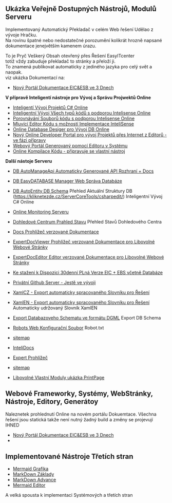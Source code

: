 ﻿

## Ukázka Veřejně Dostupných Nástrojů, Modulů Serveru    
Implementovaný Automatický Překladač v celém Web řešení Udělao z vývoje Hračku.   
Na rovinu špatné nebo nedostatečné porozumění kolikrát hrozně napsané dokumentace jenejvětším kamenem úrazu.  

To je Pryč Veškerý Obsah otevřený přes Řešení EasyITcenter   
totiž vždy zabuduje překladač to stránky a přeloží ji.    
To znamená publikovat automaticky z jediného jazyka pro celý svět a naopak.  
viz ukázka Dokumentací na:   
* [Nový Portál Dokumentace EIC&ESB ve 3 Dnech](https://kliknetezde.cz/EIC&ESBdocs/CodeDocs)   


**V přípravě Inteligentí nástroje pro Vývoj a Správu Projwektů Online**   
* [Inteligentí Vývoj Projektů C# Online](https://kliknetezde.cz/ServerCoreTools/csharpedit/)    
* [Inteligentní Vývoj Všech typů kódů s podporou Intelisense Online](https://KlikneteZde.Cz/ServerCoreTools/monaco)  
* [Porovnávání Souborů kódu s podporou Intelisense Online](https://KlikneteZde.Cz/ServerCoreTools/monaco/indexdiff.html)  
* [Mluvící Editor Kódu s možností Implementace InteliSense](https://KlikneteZde.Cz/ServerCoreTools/monacospeech/)  
* [Online Database Desiger pro Vývoj DB Online](https://KlikneteZde.Cz/ServerCoreTools/sqldesigner/)  
* [Nový Online Developer Portal pro vývoj Projektů přes Internet z Editorů - ve fázi přípravy](https://KlikneteZde.Cz/server-provider/DeveloperBoard/Ideas/Template)  
* [Webový Portál Generovaný pomocí Editoru v Systému](https://KlikneteZde.Cz/server-provider/DeveloperBoard/Ideas/Template)  
* [Online Kompilace Kódu - připravuje se vlastní nástroj](https://KlikneteZde.Cz/ServerCoreTools/ExternalServices/csharponline.html)  

**Další nástoje Serveru**   
* [DB AutoManageApi Automaticky Generované API Rozhraní + Docs](https://KlikneteZde.Cz/AdminApiDocs) 
* [DB EasyDATABASE Manager Web Správa Databáze](https://KlikneteZde.Cz/EasyData)
* [DB AutoEntity DB Schema](https://kliknetezde.cz/DBEntitySchema) Přehled Aktuální Struktury DB
(https://kliknetezde.cz/ServerCoreTools/csharpedit/) Inteligentní Vývoj C# Online

* [Online Monitoring Serveru](https://KlikneteZde.Cz/ServerCoreTools/wsservermonitor.html)  
* [Dohledové Centrum Prahled Stavu](/ServerHealthService) Přehled Stavů Dohledového Centra
* [Docs Prohlížeč verzované Dokumentace](https://kliknetezde.cz/Docs)
* [ExpertDocViewer Prohlížeč verzované Dokumentace pro Libovolné Webové Stránky](https://kliknetezde.cz/server-doc/expertdoc-viewer/)
* [ExpertDocEditor Editor verzované Dokumentace pro Libovolné Webové Stránky](https://kliknetezde.cz/server-doc/expertdoc-viewer/)
* [Ke stažení k Dispozici 30denní PLná Verze EIC + EBS včetně Databáze ](https://kliknetezde.cz/Downloads)
* [Privátní Github Server - Jestě ve vývoji ](https://kliknetezde.cz/Github)
* [XamlCZ - Export automaticky spracovaného Slovníku pro Řešení](https://kliknetezde.cz/ServerCoreExport/XamlCz)
* [XamlEN - Export automaticky spracovaného Slovníku pro Řešení](https://kliknetezde.cz/ServerCoreExport/XamlEn) Automaticky udržovaný Slovník XamlEN
* [Export Databazoveho Schematu ve formátu DGML](https://kliknetezde.cz/ServerDbDgmlSchema/dgml) Export DB Schema
* [Robots Web Konfigurační Soubor](https://kliknetezde.cz/robots.txt) Robot.txt
* [sitemap](https://kliknetezde.cz/sitemap.xml/webpages) 
* [InteliDocs](https://kliknetezde.cz/server-doc/md-book/book/) 
* [Expert Prohlížeč](https://kliknetezde.cz/server-doc/expertdoc-viewer/) 
* [sitemap](https://kliknetezde.cz/sitemap.xml) 
* [Libovolné Vlastní Moduly ukázka PrintPage](https://KlikneteZde.Cz/PrintPageModuleList)


## Webové Frameworky, Systémy, WebStránky, Nástroje, Editory, Generátoy
Naleznetek prohlednutí Online na novém portálu Dokuemtace.
Všechna řešení jsou statická takže není nutný žadný build a změny se projevují IHNED
* [Nový Portál Dokumentace EIC&ESB ve 3 Dnech](https://kliknetezde.cz/EIC&ESBdocs/CodeDocs)  
* 

## **Implementované Nástroje Třetích stran**

* [Mermaid Grafika](https://mermaid.js.org/intro/) 
* [MarkDown Základy](https://www.markdownguide.org/basic-syntax/) 
* [MarkDown Advance](https://www.markdownguide.org/extended-syntax/) 
* [Mermaid Editor](https://mermaid.live/) 

A velká spousta k implementaci Systémových a třetích stran

